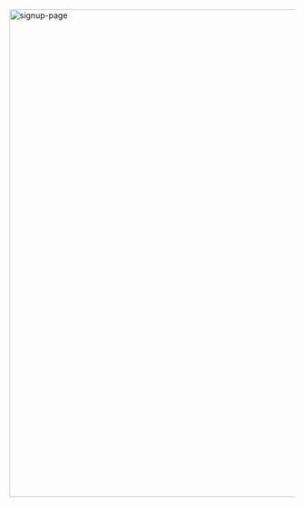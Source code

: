 
<img width="1619" height="859" alt="signup-page" src="https://github.com/user-attachments/assets/8e05ab0e-bb15-472e-b0e9-8267f4466315" />
